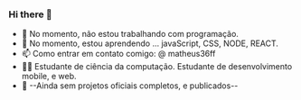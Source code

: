 ### Hi there 👋


- 🔭 No momento, não estou trabalhando com programação.
- 🌱 No momento, estou aprendendo ... javaScript, CSS, NODE, REACT.
- 📫 Como entrar em contato comigo: @ matheus36ff
- 👨‍🔧 Estudante de ciência da computação. Estudante de desenvolvimento mobile, e web.
- 💼 --Ainda sem projetos oficiais completos, e publicados--

